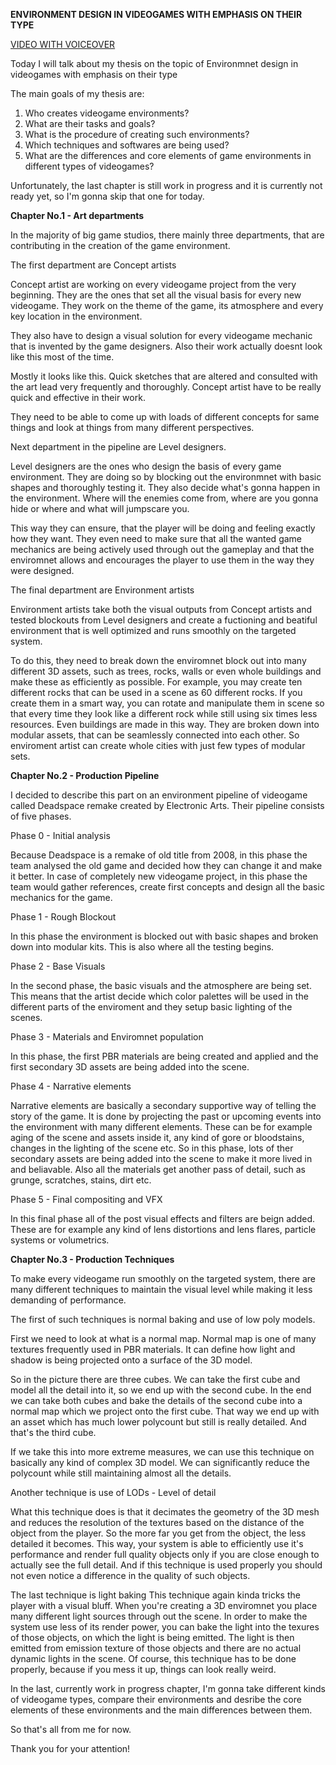 **ENVIRONMENT DESIGN IN VIDEOGAMES WITH EMPHASIS ON THEIR TYPE**

[VIDEO WITH VOICEOVER]()

Today I will talk about my thesis on the topic of Environmnet design in videogames with emphasis on their type

The main goals of my thesis are:
1) Who creates videogame environments?
2) What are their tasks and goals?
3) What is the procedure of creating such environments?
4) Which techniques and softwares are being used?
5) What are the differences and core elements of game environments in different types of videogames?

Unfortunately, the last chapter is still work in progress and it is currently not ready yet, so I'm gonna skip that one for today.

**Chapter No.1 - Art departments**

In the majority of big game studios, there mainly three departments, that are contributing in the creation of the game environment.

The first department are Concept artists

Concept artist are working on every videogame project from the very beginning. They are the ones that set all the visual basis for every new videogame.
They work on the theme of the game, its atmosphere and every key location in the environment.

They also have to design a visual solution for every videogame mechanic that is invented by the game designers.
Also their work actually doesnt look like this most of the time.

Mostly it looks like this. Quick sketches that are altered and consulted with the art lead very frequently and thoroughly.
Concept artist have to be really quick and effective in their work. 

They need to be able to come up with loads of different concepts for same things and look at things from many different perspectives.

Next department in the pipeline are Level designers.

Level designers are the ones who design the basis of every game environment. They are doing so by blocking out the environmnet with basic shapes and thoroughly testing it. 
They also decide what's gonna happen in the environment. Where will the enemies come from, where are you gonna hide or where and what will jumpscare you. 

This way they can ensure, that the player will be doing and feeling exactly how they want. 
They even need to make sure that all the wanted game mechanics are being actively used through out the gameplay and that the enviromnet allows and encourages the player to use them in the way they were designed.

The final department are Environment artists

Environment artists take both the visual outputs from Concept artists and tested blockouts from Level designers and create a fuctioning and beatiful environment that is well optimized and runs smoothly on the targeted system.

To do this, they need to break down the enviromnet block out into many different 3D assets, such as trees, rocks, walls or even whole buildings and make these as efficiently as possible.
For example, you may create ten different rocks that can be used in a scene as 60 different rocks. If you create them in a smart way, you can rotate and manipulate them in scene so that every time they look like a different rock while still using six times less resources.
Even buildings are made in this way. They are broken down into modular assets, that can be seamlessly connected into each other. So enviroment artist can create whole cities with just few types of modular sets.

**Chapter No.2 - Production Pipeline**

I decided to describe this part on an environment pipeline of videogame called Deadspace remake created by Electronic Arts.
Their pipeline consists of five phases.

Phase 0 - Initial analysis

Because Deadspace is a remake of old title from 2008, in this phase the team analysed the old game and decided how they can change it and make it better.
In case of completely new videogame project, in this phase the team would gather references, create first concepts and design all the basic mechanics for the game.

Phase 1 - Rough Blockout

In this phase the environment is blocked out with basic shapes and broken down into modular kits. This is also where all the testing begins.

Phase 2 - Base Visuals

In the second phase, the basic visuals and the atmosphere are being set.
This means that the artist decide which color palettes will be used in the different parts of the enviroment and they setup basic lighting of the scenes.

Phase 3 - Materials and Enviromnet population

In this phase, the first PBR materials are being created and applied and the first secondary 3D assets are being added into the scene.

Phase 4 - Narrative elements

Narrative elements are basically a secondary supportive way of telling the story of the game. It is done by projecting the past or upcoming events into the environment with many different elements.
These can be for example aging of the scene and assets inside it, any kind of gore or bloodstains, changes in the lighting of the scene etc.
So in this phase, lots of ther secondary assets are being added into the scene to make it more lived in and beliavable.
Also all the materials get another pass of detail, such as grunge, scratches, stains, dirt etc.

Phase 5 - Final compositing and VFX

In this final phase all of the post visual effects and filters are beign added.
These are for example any kind of lens distortions and lens flares, particle systems or volumetrics.

**Chapter No.3 - Production Techniques**

To make every videogame run smoothly on the targeted system, there are many different techniques to maintain the visual level while making it less demanding of performance.

The first of such techniques is normal baking and use of low poly models.

First we need to look at what is a normal map. Normal map is one of many textures frequently used in PBR materials. It can define how light and shadow is being projected onto a surface of the 3D model.

So in the picture there are three cubes. We can take the first cube and model all the detail into it, so we end up with the second cube. In the end we can take both cubes and bake the details of the second cube into a normal map which we project onto the first cube.
That way we end up with an asset which has much lower polycount but still is really detailed. And that's the third cube.

If we take this into more extreme measures, we can use this technique on basically any kind of complex 3D model. We can significantly reduce the polycount while still maintaining almost all the details.

Another technique is use of LODs - Level of detail

What this technique does is that it decimates the geometry of the 3D mesh and reduces the resolution of the textures based on the distance of the object from the player. 
So the more far you get from the object, the less detailed it becomes. This way, your system is able to efficiently use it's performance and render full quality objects only if you are close enough to actually see the full detail. 
And if this technique is used properly you should not even notice a difference in the quality of such objects.

The last technique is light baking
This technique again kinda tricks the player with a visual bluff. When you're creating a 3D enviromnet you place many different light sources through out the scene. In order to make the system use less of its render power, you can bake the light into the texures of those objects, on which the light is being emitted.
The light is then emitted from emission texture of those objects and there are no actual dynamic lights in the scene. Of course, this technique has to be done properly, because if you mess it up, things can look really weird.

In the last, currently work in progress chapter, I'm gonna take different kinds of videogame types, compare their environments and desribe the core elements of these environments and the main differences between them.

So that's all from me for now.

Thank you for your attention!






